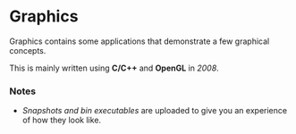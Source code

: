 # Graphics

Graphics contains some applications that demonstrate a few graphical concepts.

This is mainly written using **C/C++** and **OpenGL** in *2008*. 

### Notes
 
- *Snapshots and bin executables* are uploaded to give you an experience of how they look like.
